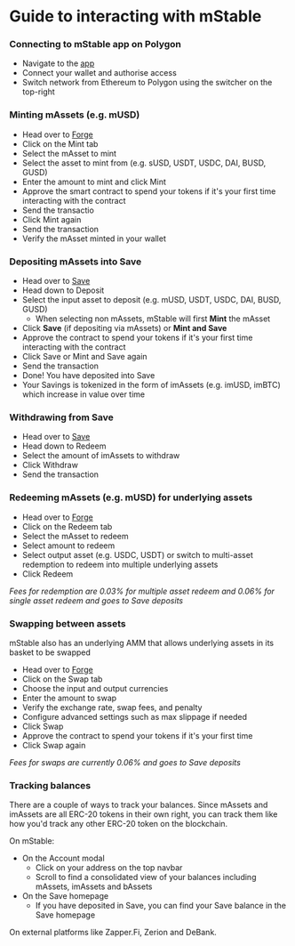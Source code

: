 # Guide to interacting with mStable

### Connecting to mStable app on Polygon

* Navigate to the [app](https://app.mstable.org/)
* Connect your wallet and authorise access
* Switch network from Ethereum to Polygon using the switcher on the top-right

### Minting mAssets \(e.g. mUSD\)

* Head over to [Forge](https://app.mstable.org/#/musd/forge/mint)
* Click on the Mint tab
* Select the mAsset to mint
* Select the asset to mint from \(e.g. sUSD, USDT, USDC, DAI, BUSD, GUSD\)
* Enter the amount to mint and click Mint
* Approve the smart contract to spend your tokens if it's your first time interacting with the contract
* Send the transactio
* Click Mint again
* Send the transaction
* Verify the mAsset minted in your wallet

### Depositing mAssets into Save

* Head over to [Save](https://app.mstable.org/#/musd/save)
* Head down to Deposit
* Select the input asset to deposit \(e.g. mUSD, USDT, USDC, DAI, BUSD, GUSD\)
  * When selecting non mAssets, mStable will first **Mint** the mAsset
* Click **Save** \(if depositing via mAssets\) or **Mint and Save**
* Approve the contract to spend your tokens if it's your first time interacting with the contract
* Click Save or Mint and Save again
* Send the transaction
* Done! You have deposited into Save
* Your Savings is tokenized in the form of imAssets \(e.g. imUSD, imBTC\) which increase in value over time

### Withdrawing from Save

* Head over to [Save](https://app.mstable.org/#/musd/save)
* Head down to Redeem
* Select the amount of imAssets to withdraw
* Click Withdraw
* Send the transaction

### Redeeming mAssets \(e.g. mUSD\) for underlying assets

* Head over to [Forge](https://app.mstable.org/#/musd/forge/mint)
* Click on the Redeem tab
* Select the mAsset to redeem
* Select amount to redeem
* Select output asset \(e.g. USDC, USDT\) or switch to multi-asset redemption to redeem into multiple underlying assets
* Click Redeem

_Fees for redemption are 0.03% for multiple asset redeem and 0.06% for single asset redeem and goes to Save deposits_

### Swapping between assets

mStable also has an underlying AMM that allows underlying assets in its basket to be swapped

* Head over to [Forge](https://app.mstable.org/#/musd/forge/swap)
* Click on the Swap tab
* Choose the input and output currencies
* Enter the amount to swap
* Verify the exchange rate, swap fees, and penalty
* Configure advanced settings such as max slippage if needed
* Click Swap
* Approve the contract to spend your tokens if it's your first time
* Click Swap again

_Fees for swaps are currently 0.06% and goes to Save deposits_

### Tracking balances

There are a couple of ways to track your balances. Since mAssets and imAssets are all ERC-20 tokens in their own right, you can track them like how you'd track any other ERC-20 token on the blockchain.

On mStable:

* On the Account modal
  * Click on your address on the top navbar
  * Scroll to find a consolidated view of your balances including mAssets, imAssets and bAssets
* On the Save homepage
  * If you have deposited in Save, you can find your Save balance in the Save homepage

On external platforms like Zapper.Fi, Zerion and DeBank.

